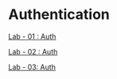 # Authentication

[Lab - 01 : Auth](Authentication%2021d3c5d54c7680fb97c4c4f747242f2a/Lab%20-%2001%20Auth%2021d3c5d54c76806192e5f3d6a3639003.md)

[Lab - 02 : Auth](Authentication%2021d3c5d54c7680fb97c4c4f747242f2a/Lab%20-%2002%20Auth%2021d3c5d54c7680f7a10dca9f7f358239.md)

[Lab - 03: Auth](Authentication%2021d3c5d54c7680fb97c4c4f747242f2a/Lab%20-%2003%20Auth%2021d3c5d54c76802fb307c8de157b49c5.md)